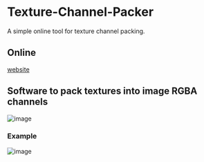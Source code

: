 # Texture-Channel-Packer
A simple online tool for texture channel packing.

## Online
[website]([online](https://3dkit.online/texture-channel-packer/))

## Software to pack textures into image RGBA channels
![image](https://3dkit.online/og/texture-channel-packer.png)

### Example
![image](https://3dkit.online/og/texture-channel-packer-example.png)
